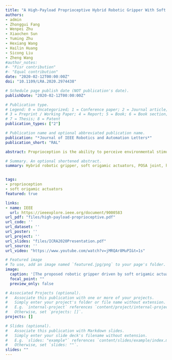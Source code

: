 ```yaml
---
title: "A High-Payload Proprioceptive Hybrid Robotic Gripper With Soft Origamic Actuators"
authors:
- admin
- Zhonggui Fang
- Wenpei Zhu
- Xiaochen Sun
- Yuming Zhu
- Hexiang Wang
- Hailin Huang
- Sicong Liu
- Zheng Wang
#author_notes:
#- "Fisr contribution"
#- "Equal contribution"
date: "2020-02-12T00:00:00Z"
doi: "10.1109/LRA.2020.2974438"

# Schedule page publish date (NOT publication's date).
publishDate: "2020-02-12T00:00:00Z"

# Publication type.
# Legend: 0 = Uncategorized; 1 = Conference paper; 2 = Journal article;
# 3 = Preprint / Working Paper; 4 = Report; 5 = Book; 6 = Book section;
# 7 = Thesis; 8 = Patent
publication_types: ["2"]

# Publication name and optional abbreviated publication name.
publication: "*Journal of IEEE Robotics and Automation Letters*"
publication_short: "RAL"

abstract: Proprioception is the ability to perceive environmental stimulations through internal sensory organs. Enabling proprioception is critical for robots to be aware of the environmental interactions and respond appropriately, particularly for high-payload grippers to ensure safety when handling delicate objects. State-of-the-art robotic grippers with soft actuators are typically equipped with pressure sensors for pneumatic regulation and control, but very few utilized them for proprioceptive purposes. This lack of environmental awareness was largely compensated by their inherent compliance and conformity, but also due to the generally limited force capabilities. Targeting at this gap, this work proposes a novel Proprioceptive Origamic Soft Actuator (POSA) joint, and a corresponding hybrid robotic gripper design with high-payload soft origamic actuators and rigid supporting frames, achieving up to 564.5 N actuator output force or 302.4 N finger gripping force at 150 kPa low pneumatic pressure and 3.2 kg self-weight. Despite the substantially higher force capability over state-of-the-art soft grippers, the proposed hybrid gripper could retain the excellent inherent compliance thanks to the novel soft origamic actuators. Moreover, a novel scheme of multi-actuator proprioception is proposed by only using the embedded pneumatic pressure sensors, to enable the hybrid gripper with environmental awareness, achieving real-time position and force estimations of errors at <= 1% and 5.6%, respectively. The principles, design, prototyping, and experiments of the proposed hybrid high-payload gripper were presented in this letter. Combining soft robotic compliance, high payload, and proprioception, the gripper could both hold a pealed grape and crack a walnut, with position and force signals being measured without requiring dedicated sensors.

# Summary. An optional shortened abstract.
summary: Hybrid robotic gripper, soft origamic actuators, POSA joint, higher force capability, proprioception.


tags:
- proprioception
- soft origamic actuators
featured: true

links:
- name: IEEE
  url: https://ieeexplore.ieee.org/document/9000583
url_pdf: "files/high-payload-proprioceptive.pdf"
url_code: ''
url_dataset: ''
url_poster: ''
url_project: ''
url_slides: "files/ICRA2020Presentation.pdf"
url_source: ''
url_video: "https://www.youtube.com/watch?v=jMRQAr8MuPI&t=1s"

# Featured image
# To use, add an image named `featured.jpg/png` to your page's folder.
image:
  caption: '[The proposed robotic gripper driven by soft origamic actuators](https://ieeexplore.ieee.org/document/9000583/figures#figures)'
  focal_point: ""
  preview_only: false

# Associated Projects (optional).
#   Associate this publication with one or more of your projects.
#   Simply enter your project's folder or file name without extension.
#   E.g. `internal-project` references `content/project/internal-project/index.md`.
#   Otherwise, set `projects: []`.
projects: []

# Slides (optional).
#   Associate this publication with Markdown slides.
#   Simply enter your slide deck's filename without extension.
#   E.g. `slides: "example"` references `content/slides/example/index.md`.
#   Otherwise, set `slides: ""`.
slides: ""
---
```

<!-- {{< figure src="featured.png" title="The file structure of workplace" numbered="true" >}} -->
<!-- {{% alert note %}}
Click the *Cite* button above to demo the feature to enable visitors to import publication metadata into their reference management software.
{{% /alert %}}

{{% alert note %}}
Click the *Slides* button above to demo Academic's Markdown slides feature.
{{% /alert %}} -->

<!-- Supplementary notes can be added here, including [code and math](https://sourcethemes.com/academic/docs/writing-markdown-latex/). -->

